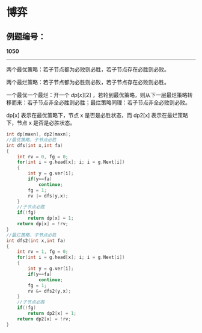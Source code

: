# 博弈

## 例题编号：

**1050**

------

两个最优策略：若子节点都为必败则必胜，若子节点存在必胜则必败。

两个最烂策略：若子节点都为必胜则必败，若子节点存在必败则必胜。

一个最优一个最烂：开一个 $dp[x][2]$ ，若轮到最优策略，则从下一层最烂策略转移而来：若子节点非全必胜则必胜；最烂策略同理：若子节点非全必败则必败。

dp[x] 表示在最优策略下，节点 x 是否是必胜状态，而 dp2[x] 表示在最烂策略下，节点 x 是否是必胜状态。

```c++
int dp[maxn], dp2[maxn];
//最优策略，子节点必胜
int dfs(int x,int fa)
{
	int rv = 0, fg = 0;
	for(int i = g.head[x]; i; i = g.Next[i])
	{
		int y = g.ver[i];
		if(y==fa)	
			continue;
		fg = 1;
		rv |= dfs(y,x);
	}
    //子节点必胜
	if(!fg)
		return dp[x] = 1;
	return dp[x] = !rv;
}
//最烂策略，子节点必胜
int dfs2(int x,int fa)
{
	int rv = 1, fg = 0;
	for(int i = g.head[x]; i; i = g.Next[i])
	{
		int y = g.ver[i];
		if(y==fa)	
			continue;
		fg = 1;
		rv &= dfs2(y,x);
	}
    //子节点必胜
	if(!fg)
		return dp2[x] = 1;
	return dp2[x] = !rv;
}
```

 